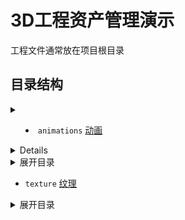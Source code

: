 # 3D工程资产管理演示
工程文件通常放在项目根目录

## 目录结构


<details><summary>

- `animations` [动画](./animations/README.md)
</summary>

- `animal` [动物](./animations/animal/README.md)
- `human` [人类](./animations/human/README.md)
    - `body` [身体](./animations/human/body/README.md)
        - `attack` 攻击
        - `die` 死亡
        - `idle` 闲置
        - `run` 跑
        - `recline` 卧 
        - `walk` 走
    - `expression` [表情](./animations/human/expression/README.md)
        - `cry` 哭泣
        - `default` 默认
        - `happy` 开心
        - `laugh` 大笑
        - `sad` 悲伤
        - `sleep` 睡觉
- `monster` [怪物](./animations/monster/)
</details>

<details>

- `models` [模型](./models/README.md) <summary>展开目录</summary>

- `animal` [动物](./models/animal/)
- `building` [建筑](./models/building/)
- `human` [人类](./models/human/)
    - `famanle` [女性](./models/human/famanle/README.md)
    - `kids` [小孩](./models/human/kids/README.md)
    - `manle` [男性](./models/human/male/README.md)
- `monster` [怪物](./models/monster/README.md)
- `otehr` [其他](./models/other/README.md)
- `plant` [植物](./models/plant/README.md)

    - `flower` [花](./models/plant/flower/README.md)
    - `grass` [草](./models/plant/grass/README.md)
    - `tree` [树](./models/plant/tree/README.md)
</details>

<details><summary>展开目录</summary>

- `scrips` [脚本](/scripts/README.md)

</details>

- `texture` [纹理](./textures/README.md)
<details><summary>展开目录</summary>

- `animal` [动物](./textures/animal/README.md)
- `env` [环境](./textures/env/README.md)
- `human` [人类](./textures/human/README.md)

    - `famanle` [女性](./textures/human/famanle/README.md)
    - `kids` [小孩](./textures/human/kids/README.md)
    - `manle` [男性](./textures/human/male/README.md)

- `indoor` [室内](./textures/indoor/README.md)
    - `bed` [床](./textures/indoor/bed/README.md)
    - `chair` [椅子](./textures/indoor/chair/README.md)
    - `door` [门](./textures/indoor/door/README.md)
        - `plastic` 塑料
        - `steel` 钢
        - `wood` 木
    - `electron` [电子/电器](./textures/indoor/electron/README.md)
    - `table` [桌子](./textures/indoor/table/README.md)
    - `wall` [墙](./textures/indoor/wall/README.md)
    - `window` [窗](./textures/indoor/window/README.md)

- `monster` [怪物](./textures/monster/README.md)
- `other` [其他](./textures/other/README.md)
- `outdoor` [室外](./textures/outdoor/README.md)
</details>

